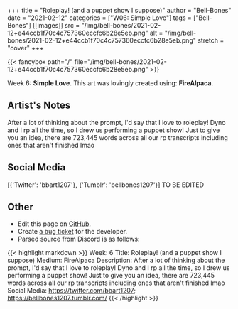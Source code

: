 +++
title =       "Roleplay! (and a puppet show I suppose)"
author =      "Bell-Bones"
date =        "2021-02-12"
categories =  ["W06: Simple Love"]
tags =        ["Bell-Bones"]
[[images]]
                      src = "/img/bell-bones/2021-02-12+e44ccb1f70c4c757360eccfc6b28e5eb.png"
                      alt = "/img/bell-bones/2021-02-12+e44ccb1f70c4c757360eccfc6b28e5eb.png"
                      stretch = "cover"
+++


{{< fancybox path="/" file="/img/bell-bones/2021-02-12+e44ccb1f70c4c757360eccfc6b28e5eb.png" >}}


Week 6: **Simple Love**. This art was lovingly created using: **FireAlpaca**.

## Artist's Notes

After a lot of thinking about the prompt, I'd say that I love to roleplay! Dyno and I rp all the time, so I drew us performing a puppet show! Just to give you an idea, there are 723,445 words across all our rp transcripts including ones that aren't finished lmao

## Social Media

[{'Twitter': 'bbart1207'}, {'Tumblr': 'bellbones1207'}] TO BE EDITED

## Other

- Edit this page on [GitHub](https://github.com/teaminkling/web-refresh/edit/main/blog/content/blog/bell-bones-week-6-46a6.md).
- Create [a bug ticket](https://github.com/teaminkling/web-refresh/issues/new?assignees=&labels=bug&template=problem-report.md&title=) for the developer.
- Parsed source from Discord is as follows:

{{< highlight markdown >}}
Week: 6
Title: Roleplay! (and a puppet show I suppose)
Medium: FireAlpaca
Description: After a lot of thinking about the prompt, I'd say that I love to roleplay! Dyno and I rp all the time, so I drew us performing a puppet show! Just to give you an idea, there are 723,445 words across all our rp transcripts including ones that aren't finished lmao
Social Media: https://twitter.com/bbart1207; https://bellbones1207.tumblr.com/
{{< /highlight >}}